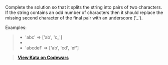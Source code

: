 Complete the solution so that it splits the string into pairs of two characters. If the string contains an odd number of characters then it should replace the missing second character of the final pair with an underscore ('_').

Examples:

> * 'abc' =>  ['ab', 'c_']
> * 
> * 'abcdef' => ['ab', 'cd', 'ef']

> **[View Kata on Codewars](https://www.codewars.com/kata/515de9ae9dcfc28eb6000001/train/java)**